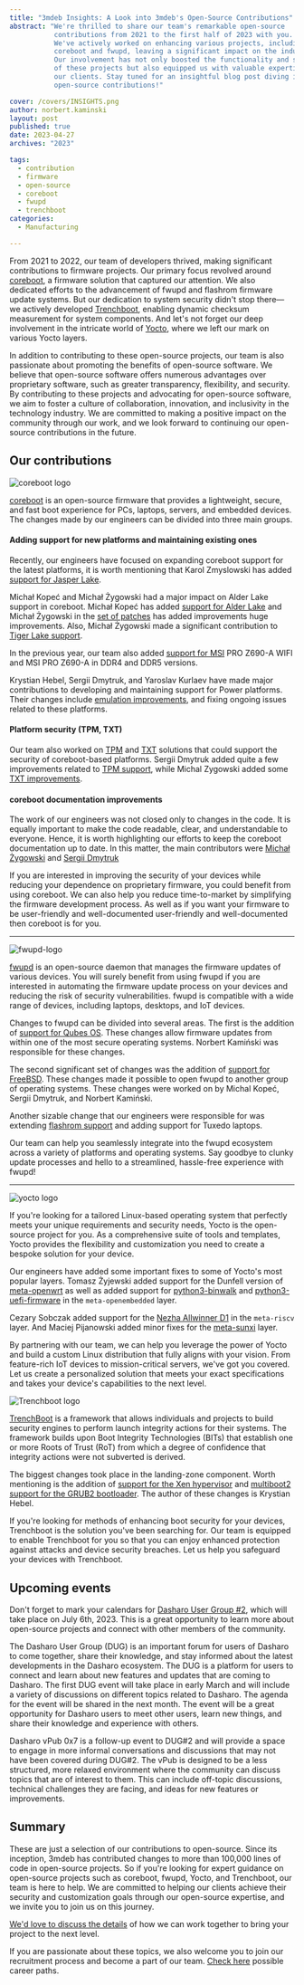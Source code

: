 ```yaml
---
title: "3mdeb Insights: A Look into 3mdeb's Open-Source Contributions"
abstract: "We're thrilled to share our team's remarkable open-source
           contributions from 2021 to the first half of 2023 with you.
           We've actively worked on enhancing various projects, including
           coreboot and fwupd, leaving a significant impact on the industry.
           Our involvement has not only boosted the functionality and security
           of these projects but also equipped us with valuable expertise for
           our clients. Stay tuned for an insightful blog post diving into our
           open-source contributions!"

cover: /covers/INSIGHTS.png
author: norbert.kaminski
layout: post
published: true
date: 2023-04-27
archives: "2023"

tags:
  - contribution
  - firmware
  - open-source
  - coreboot
  - fwupd
  - trenchboot
categories:
  - Manufacturing

---
```


From 2021 to 2022, our team of developers thrived, making significant
contributions to firmware projects. Our primary focus revolved around
[coreboot](https://3mdeb.com/training/#coreboot-for-embedded-linux-developers),
a firmware solution that captured our attention. We also dedicated efforts to
the advancement of fwupd and flashrom firmware update systems. But our
dedication to system security didn't stop there—we actively developed
[Trenchboot](https://blog.3mdeb.com/tags/trenchboot/), enabling dynamic
checksum measurement for system components. And let's not forget our deep
involvement in the intricate world of
[Yocto](https://3mdeb.com/training/#yocto-project-development), where we left
our mark on various Yocto layers.

In addition to contributing to these open-source projects, our team is also
passionate about promoting the benefits of open-source software. We believe
that open-source software offers numerous advantages over proprietary software,
such as greater transparency, flexibility, and security. By contributing to
these projects and advocating for open-source software, we aim to foster
a culture of collaboration, innovation, and inclusivity in the technology
industry. We are committed to making a positive impact on the community
through our work, and we look forward to continuing our open-source
contributions in the future.

## Our contributions

![coreboot logo](/covers/coreboot-logo.svg)

[coreboot](https://3mdeb.com/training/#coreboot-for-embedded-linux-developers)
is an open-source firmware that provides a lightweight, secure,
and fast boot experience for PCs, laptops, servers, and embedded devices.
The changes made by our engineers can be divided into three main groups.

#### Adding support for new platforms and maintaining existing ones

Recently, our engineers have focused on expanding coreboot support for the
latest platforms, it is worth mentioning that Karol Zmyslowski has added
[support for Jasper Lake](https://review.coreboot.org/c/coreboot/+/73934).

Michał Kopeć and Michał Żygowski had a major impact on Alder Lake support in
coreboot. Michał Kopeć has added [support for Alder Lake](https://review.coreboot.org/c/coreboot/+/63374)
and Michał Żygowski in the [set of patches](https://review.coreboot.org/c/coreboot/+/68449/11)
has added improvements huge improvements. Also, Michał Żygowski made a significant
contribution to [Tiger Lake support](https://review.coreboot.org/c/coreboot/+/56171).

In the previous year, our team also added
[support for MSI](https://review.coreboot.org/c/coreboot/+/68078) PRO Z690-A
WIFI and MSI PRO Z690-A in DDR4 and DDR5 versions.

Krystian Hebel, Sergii Dmytruk, and Yaroslav Kurlaev have made major contributions
to developing and maintaining support for Power platforms. Their changes include
[emulation improvements](https://review.coreboot.org/c/coreboot/+/67061),
and fixing ongoing issues related to these platforms.

#### Platform security (TPM, TXT)

Our team also worked on [TPM](https://3mdeb.com/shop/modules/tpm-2-0/) and
[TXT](https://blog.3mdeb.com/2022/2022-03-17-optiplex-txt/) solutions that
could support the security of coreboot-based platforms. Sergii Dmytruk added
quite a few improvements related to
[TPM support](https://review.coreboot.org/c/coreboot/+/68748),
while Michal Zygowski added some
[TXT improvements](https://review.coreboot.org/c/coreboot/+/59519).

#### coreboot documentation improvements

The work of our engineers was not closed only to changes in the code.
It is equally important to make the code readable, clear, and understandable
to everyone. Hence, it is worth highlighting our efforts to keep the coreboot
documentation up to date. In this matter, the main contributors were
[Michał Żygowski](https://review.coreboot.org/c/coreboot/+/65702) and
[Sergii Dmytruk](https://review.coreboot.org/c/coreboot/+/68752)

If you are interested in improving the security of your devices while reducing
your dependence on proprietary firmware, you could benefit from using coreboot.
We can also help you reduce time-to-market by simplifying the firmware
development process. As well as if you want your firmware to be user-friendly
and well-documented user-friendly and well-documented then coreboot is for you.

---

![fwupd-logo](/img/fwupd-logo.svg)

[fwupd](https://3mdeb.com/shop/services/basic-firmware-update-integration/)
is an open-source daemon that manages the firmware updates of various
devices. You will surely benefit from using fwupd if you are interested in
automating the firmware update process on your devices and reducing the risk of
security vulnerabilities. fwupd is compatible with a wide range of devices,
including laptops, desktops, and IoT devices.

Changes to fwupd can be divided into several areas. The first is the addition of
[support for Qubes OS](https://github.com/fwupd/fwupd/pull/2710/commits/295418ef784408503b6a62991a74aa4bc886c4e0).
These changes allow firmware updates from within one of the most
secure operating systems. Norbert Kamiński was responsible for these changes.

The second significant set of changes was the addition of
[support for FreeBSD](https://github.com/fwupd/fwupd/pull/3330). These changes
made it possible to open fwupd to another group of operating systems.
These changes were worked on by Michal Kopeć, Sergii Dmytruk, and Norbert Kamiński.

Another sizable change that our engineers were responsible for was extending
[flashrom support](https://github.com/fwupd/fwupd/commit/2bac03eee1a68becc96712d3a86656cc2e8fa19d)
and adding support for Tuxedo laptops.

Our team can help you seamlessly integrate into the fwupd ecosystem across
a variety of platforms and operating systems. Say goodbye to clunky update
processes and hello to a streamlined, hassle-free experience with fwupd!

---

![yocto logo](/img/YoctoProject_Logo_RGB.jpg)

If you're looking for a tailored Linux-based operating system that perfectly
meets your unique requirements and security needs, Yocto is the open-source
project for you. As a comprehensive suite of tools and templates, Yocto
provides the flexibility and customization you need to create a bespoke
solution for your device.

Our engineers have added some important fixes to some of Yocto's most popular
layers. Tomasz Żyjewski added support for the Dunfell version of
[meta-openwrt](https://github.com/kraj/meta-openwrt/pull/113)
as well as added support for
[python3-binwalk](https://github.com/openembedded/meta-openembedded/commit/7ea0e04aaee19f61e18bf998bb07f02e52d8146e)
and [python3-uefi-firmware](https://github.com/openembedded/meta-openembedded/commit/3e70428db7b48573883aa50de636d93757dd263e)
in the `meta-openembedded` layer.

Cezary Sobczak added support for the
[Nezha Allwinner D1](https://github.com/riscv/meta-riscv/pull/327) in
the `meta-riscv` layer. And Maciej Pijanowski added minor fixes for
the [meta-sunxi](https://github.com/linux-sunxi/meta-sunxi/pull/256) layer.

By partnering with our team, we can help you leverage the power of Yocto and
build a custom Linux distribution that fully aligns with your vision. From
feature-rich IoT devices to mission-critical servers, we've got you covered.
Let us create a personalized solution that meets your exact specifications
and takes your device's capabilities to the next level.

![Trenchboot logo](/img/trenchboot_logo.svg)

[TrenchBoot](https://blog.3mdeb.com/tags/trenchboot/) is a framework that
allows individuals and projects to build security engines to perform launch
integrity actions for their systems. The framework builds upon Boot Integrity
Technologies (BITs) that establish one or more Roots of Trust (RoT) from which
a degree of confidence that integrity actions were not subverted is derived.

The biggest changes took place in the landing-zone component. Worth mentioning
is the addition of [support for the Xen hypervisor](https://github.com/TrenchBoot/landing-zone/pull/60)
and [multiboot2 support for the GRUB2 bootloader](https://github.com/TrenchBoot/landing-zone/pull/64).
The author of these changes is Krystian Hebel.

If you're looking for methods of enhancing boot security for your devices,
Trenchboot is the solution you've been searching for. Our team is equipped
to enable Trenchboot for you so that you can enjoy enhanced protection against
attacks and device security breaches. Let us help you safeguard your devices
with Trenchboot.


## Upcoming events

Don't forget to mark your calendars for
[Dasharo User Group #2](https://vpub.dasharo.com/e/7/dasharo-user-group-2),
which will take place on July 6th, 2023. This is a great opportunity to learn
more about open-source projects and connect with other members of the community.

The Dasharo User Group (DUG) is an important forum for users of Dasharo to
come together, share their knowledge, and stay informed about the latest
developments in the Dasharo ecosystem. The DUG is a platform for users to
connect and learn about new features and updates that are coming to Dasharo.
The first DUG event will take place in early March and will include a variety
of discussions on different topics related to Dasharo. The agenda for the event
will be shared in the next month. The event will be a great opportunity for
Dasharo users to meet other users, learn new things, and share their
knowledge and experience with others.

Dasharo vPub 0x7 is a follow-up event to DUG#2 and will provide a space
to engage in more informal conversations and discussions that may not have
been covered during DUG#2. The vPub is designed to be a less structured, more
relaxed environment where the community can discuss topics that are of interest
to them. This can include off-topic discussions, technical challenges they are
facing, and ideas for new features or improvements.

## Summary

These are just a selection of our contributions to open-source. Since its
inception, 3mdeb has contributed changes to more than 100,000 lines of code
in open-source projects. So if you're looking for expert guidance on open-source
projects such as coreboot, fwupd, Yocto, and Trenchboot, our team is here to
help. We are committed to helping our clients achieve their security and
customization goals through our open-source expertise, and we invite you to
join us on this journey.

[We'd love to discuss the details](https://3mdeb.com/contact/)
of how we can work together to bring your project to the next level.

If you are passionate about these topics, we also welcome you to join our
recruitment process and become a part of our team.
[Check here](https://3mdeb.com/careers/) possible career paths.
